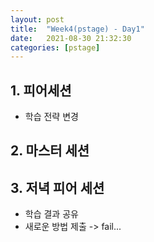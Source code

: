 ```yaml
---
layout: post
title:  "Week4(pstage) - Day1"
date:   2021-08-30 21:32:30
categories: [pstage]
---
```


## 1. 피어세션
* 학습 전략 변경

## 2. 마스터 세션

## 3. 저녁 피어 세션
* 학습 결과 공유
* 새로운 방법 제출 -> fail...